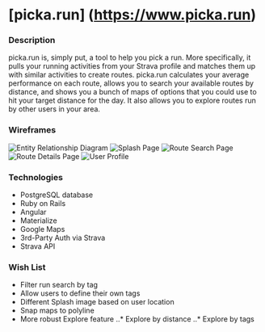 # [picka.run] (https://www.picka.run)

### Description

picka.run is, simply put, a tool to help you pick a run. More specifically, it pulls your running activities from your Strava profile and matches them up with similar activities to create routes. picka.run calculates your average performance on each route, allows you to search your available routes by distance, and shows you a bunch of maps of options that you could use to hit your target distance for the day. It also allows you to explore routes run by other users in your area.


### Wireframes
![Entity Relationship Diagram]('/public/ERD.png')
![Splash Page]('/public/Landing.png')
![Route Search Page]('/public/RIndex.png')
![Route Details Page]('/public/RShow.png')
![User Profile]('/public/UShow.png')


### Technologies
+ PostgreSQL database
+ Ruby on Rails
+ Angular
+ Materialize
+ Google Maps
+ 3rd-Party Auth via Strava
+ Strava API


### Wish List
+ Filter run search by tag
+ Allow users to define their own tags
+ Different Splash image based on user location
+ Snap maps to polyline
+ More robust Explore feature
..* Explore by distance
..* Explore by tags
